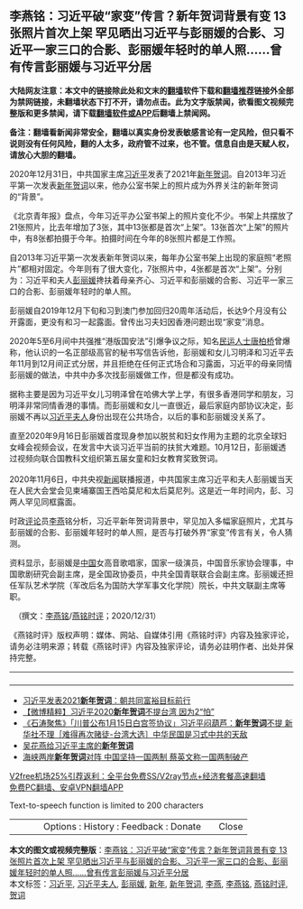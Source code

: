  <h2>李燕铭：习近平破“家变”传言？新年贺词背景有变 13张照片首次上架 罕见晒出习近平与彭丽媛的合影、习近平一家三口的合影、彭丽媛年轻时的单人照……曾有传言彭丽媛与习近平分居</h2> <p class="notice"><b>大陆网友注意：本文中的链接除此处和文末的<a href="https://github.com/bannedbook/fanqiang" >翻墙</a>软件下载和<a href="https://github.com/killgcd/justmysocks/blob/master/README.md">翻墙推荐</a>链接外全部为禁网链接，未翻墙状态下打不开，请勿点击。此为文字版禁闻，欲看图文视频完整版和更多禁闻，请下载<a href="https://github.com/bannedbook/fanqiang">翻墙软件或APP</a>后翻墙上禁闻网。</p><p>备注：翻墙看新闻非常安全，翻墙以真实身份发表敏感言论有一定风险，但只看不说则没有任何风险，翻的人太多，政府管不过来，也不管。信息自由是天赋人权，请放心大胆的翻墙。</b></p>  <div class="entry">  <p></p> <p>2020年12月31日&#65292;中共国家主席<a href="https://www.bannedbook.org/bnews/tag/%e4%b9%a0%e8%bf%91%e5%b9%b3/" class="st_tag internal_tag" rel="tag" title="标签 习近平 下的日志">习近平</a>发表了2021年<a href="https://www.bannedbook.org/bnews/tag/%E6%96%B0%E5%B9%B4/" class="st_tag internal_tag" rel="tag" title="标签 新年 下的日志">新年</a><a href="https://www.bannedbook.org/bnews/tag/%E8%B4%BA%E8%AF%8D/" class="st_tag internal_tag" rel="tag" title="标签 贺词 下的日志">贺词</a>&#12290;自2013年习近平第一次发表<a href="https://www.bannedbook.org/bnews/tag/%E6%96%B0%E5%B9%B4%E8%B4%BA%E8%AF%8D/" class="st_tag internal_tag" rel="tag" title="标签 新年贺词 下的日志">新年贺词</a>以来&#65292;他办公室书架上的照片成为外界关注的新年贺词的&#8220;背景&#8221;&#12290;</p> <p>   &#12298;北京青年报&#12299;盘点&#65292;今年习近平办公室书架上的照片变化不少&#12290;书架上共摆放了21张照片&#65292;比去年增加了3张&#65292;其中13张都是首次&#8220;上架&#8221;&#12290;13张首次&#8220;上架&#8221;的照片中&#65292;有8张都拍摄于今年&#12290;拍摄时间在今年的8张照片都是工作照&#12290;</p> <p>自2013年习近平第一次发表新年贺词以来&#65292;每年办公室书架上出现的家庭照&#8220;老照片&#8221;都相对固定&#12290;今年则有了很大变化&#65292;7张照片中&#65292;4张都是首次&#8220;上架&#8221;&#12290;分别为&#65306;习近平和夫人<a href="https://www.bannedbook.org/bnews/tag/%e5%bd%ad%e4%b8%bd%e5%aa%9b/" class="st_tag internal_tag" rel="tag" title="标签 彭丽媛 下的日志">彭丽媛</a>搀扶着母亲齐心&#12289;习近平和彭丽媛的合影&#12289;习近平一家三口的合影&#12289;彭丽媛年轻时的单人照&#12290;</p> <p>彭丽媛自2019年12月下旬和习到澳门参加回归20周年活动后&#65292;长达9个月没有公开露面&#65292;更没有和习一起露面&#12290;曾传出习夫妇因香港问题出现&#8220;家变&#8221;消息&#12290;</p>  <p>2020年5至6月间中共强推&#8220;港版国安法&#8221;引爆争议之际&#65292;知名<span class='wp_keywordlink'><a href="https://www.bannedbook.org/forum9/" title="民运人士看法轮功" target="_blank">民运人士</a></span><span class='wp_keywordlink'><a href="https://www.bannedbook.org/forum10/topic199.html" title="唐柏桥" target="_blank">唐柏桥</a></span>曾爆称&#65292;他认识的一名正部级高官的秘书写信告诉他&#65292;彭丽媛和女儿习明泽和习近平去年11月到12月间正式分居&#65292;并且拒绝在任何正式场合和习露面&#65292;习近平的母亲同情彭丽媛的做法&#65292;中共中办多次找彭丽媛做工作&#65292;但是都没有成功&#12290;</p> <p>据称主要是因为习近平女儿习明泽曾在哈佛大学上学&#65292;有很多香港同学和朋友&#65292;习明泽非常同情香港的事情&#12290;而彭丽媛和女儿一直很近&#65292;最后家庭内部协议决定&#65292;彭丽媛不再以<a href="https://www.bannedbook.org/bnews/tag/%e4%b9%a0%e8%bf%91%e5%b9%b3%e5%a4%ab%e4%ba%ba/" class="st_tag internal_tag" rel="tag" title="标签 习近平夫人 下的日志">习近平夫人</a>身份出现在公共场合&#65292;以后的事和彭丽媛没关系了&#12290;</p> <p>   直至2020年9月16日彭丽媛首度现身参加以脱贫和妇女作用为主题的北京全球妇女峰会视频会议&#65292;在发言中大谈习近平当前的扶贫大难题&#12290;10月12日&#65292;彭丽媛透过视频向联合国教科文组织第五届女童和妇女教育奖致贺词&#12290;<br />&nbsp;<br />2020年11月6日&#65292;中共央视<span class='wp_keywordlink_affiliate'><a href="https://www.bannedbook.org/" title="新闻">新闻</a></span>联播报道&#65292;中共国家主席习近平和夫人彭丽媛当天在人民大会堂会见柬埔寨国王西哈莫尼和太后莫尼列&#12290;这是近一年时间内&#65292;彭&#12289;习两人罕见同框露面&#12290;</p> <p>时政<span class='wp_keywordlink_affiliate'><a href="https://www.bannedbook.org/bnews/comments/" title="新闻评论" target="_blank">评论</a></span>员<a href="https://www.bannedbook.org/bnews/tag/%e6%9d%8e%e7%87%95/" class="st_tag internal_tag" rel="tag" title="标签 李燕 下的日志">李燕</a>铭分析&#65292;习近平新年贺词背景中&#65292;罕见加入多幅家庭照片&#65292;尤其与彭丽媛的合影&#12289;彭丽媛年轻时的单人照&#65292;是否与打破外界&#8220;家变&#8221;传言有关&#65292;令人猜测&#12290;</p> <p>资料显示&#65292;彭丽媛是<span class='wp_keywordlink_affiliate'><a href="https://www.bannedbook.org/" title="中国" target="_blank">中国</a></span>女高音歌唱家&#65292;国家一级演员&#65292;中国音乐家协会理事&#65292;中国歌剧研究会副主席&#65292;是全国政协委员&#65292;中共全国青联联合会副主席&#12290;彭丽媛还担任军队艺术学院&#65288;军改后名为国防大学军事文化学院&#65289;院长&#65292;中共文联副主席等职&#12290;&nbsp;&nbsp; </p>  <p></p> <p></p> <p></p> <p></p> <p>&nbsp; &#65288;撰文&#65306;<a href="https://www.bannedbook.org/bnews/tag/%e6%9d%8e%e7%87%95%e9%93%ad/" class="st_tag internal_tag" rel="tag" title="标签 李燕铭 下的日志">李燕铭</a>/<a href="https://www.bannedbook.org/bnews/tag/%e7%87%95%e9%93%ad%e6%97%b6%e8%af%84/" class="st_tag internal_tag" rel="tag" title="标签 燕铭时评 下的日志">燕铭时评</a>&#65307;2020/12/31&#65289;</p>  <p>&#12298;燕铭时评&#12299;版权声明&#65306;媒体&#12289;网站&#12289;自媒体引用&#12298;燕铭时评&#12299;内容及独家评论&#65292;请务必注明来源&#65307;转载&#12298;燕铭时评&#12299;内容及独家评论&#65292;请务必註明作者&#12289;出处并保持完整&#12290;</p> <p>  </p> <p> <p> </p> <table cellspacing="1" id="SL_tables"> <tbody> <tr> <td align="right" class="SL_td" width="10%"></td> <td align="left" class="SL_td" width="20%"></td> <td align="center" class="SL_td" width="3"> </td> <td align="left" class="SL_td" width="20%"></td> <td align="center" class="SL_td" width="8%"> </td> <td align="center" class="SL_td" width="8%"> </td> <td align="center" class="SL_td" width="8%"> </p> </td> <td align="center" class="SL_td" width="8%"> </td> <td align="right" class="SL_td" width="15%"> </td> </tr> </tbody> </table> </p>  <ul class='op-related-articles' title='相关阅读'> <li><a href='https://www.bannedbook.org/bnews/baitai/20201231/1458633.html' target='_blank'>习近平发表2021<b>新年贺词</b>：朝共同富裕目标前行</a></li> <li><a href='https://www.bannedbook.org/bnews/comments/20200102/1252013.html' target='_blank'>【微博精粹】习近平2020<b>新年贺词</b>不提台湾 因为2“怕”</a></li> <li><a href='https://www.bannedbook.org/bnews/bannedvideo/20200102/1251947.html' target='_blank'>《石涛聚焦》「川普公布1月15日白宫签协议」习近平闷葫芦：<b>新年贺词</b>不提 新华社不理［难得再次赌徒-台湾大选］中华民国是习式中共的天敌 </a></li> <li><a href='https://www.bannedbook.org/bnews/baitai/20200102/1251844.html' target='_blank'>吴花燕给习近平主席的<b>新年贺词</b></a></li> <li><a href='https://www.bannedbook.org/bnews/headline/20200101/1251668.html' target='_blank'>海峡两岸<b>新年贺词</b>对阵 中国坚持一国两制 蔡英文称一国两制破产</a></li> </ul> <p class="texttj"> <a href="https://github.com/bannedbook/fanqiang/wiki/V2ray%E6%9C%BA%E5%9C%BA" target="_blank">V2free机场25%引荐返利：全平台免费SS/V2ray节点+经济套餐高速翻墙</a><br/> <a href="https://github.com/bannedbook/fanqiang/wiki/%E7%A6%81%E9%97%BB%E7%BD%91%E5%AE%89%E5%8D%93%E7%BF%BB%E5%A2%99%E6%96%B0%E9%97%BBAPP" target="_blank">免费PC翻墙、安卓VPN翻墙APP</a></p><p>Text-to-speech function is limited to 200 characters</p> <table id="SL_tbl_opt" style="width: 100%px;"> <tbody> <tr> <td align="center" class="SL_td" width="5%"></td> <td align="left" class="SL_td" width="5%"> </td> <td align="center" class="SL_td" width="70%">Options : History : Feedback : Donate</td> <td align="right" class="SL_td" width="15%">Close</td> </tr> </tbody> </table> </p><a name='sharetosocial'></a>       <div><b>本文的图文或视频完整版</b>：<a href='https://www.bannedbook.org/bnews/comments/20201231/1458693.html'>李燕铭：习近平破“家变”传言？新年贺词背景有变 13张照片首次上架 罕见晒出习近平与彭丽媛的合影、习近平一家三口的合影、彭丽媛年轻时的单人照……曾有传言彭丽媛与习近平分居</a></div>  </div><!--END ENTRY--> <div class="postfooter"> <div>本文标签：<a href="https://www.bannedbook.org/bnews/tag/%e4%b9%a0%e8%bf%91%e5%b9%b3/" rel="tag">习近平</a>, <a href="https://www.bannedbook.org/bnews/tag/%e4%b9%a0%e8%bf%91%e5%b9%b3%e5%a4%ab%e4%ba%ba/" rel="tag">习近平夫人</a>, <a href="https://www.bannedbook.org/bnews/tag/%e5%bd%ad%e4%b8%bd%e5%aa%9b/" rel="tag">彭丽媛</a>, <a href="https://www.bannedbook.org/bnews/tag/%E6%96%B0%E5%B9%B4/" rel="tag">新年</a>, <a href="https://www.bannedbook.org/bnews/tag/%E6%96%B0%E5%B9%B4%E8%B4%BA%E8%AF%8D/" rel="tag">新年贺词</a>, <a href="https://www.bannedbook.org/bnews/tag/%e6%9d%8e%e7%87%95/" rel="tag">李燕</a>, <a href="https://www.bannedbook.org/bnews/tag/%e6%9d%8e%e7%87%95%e9%93%ad/" rel="tag">李燕铭</a>, <a href="https://www.bannedbook.org/bnews/tag/%e7%87%95%e9%93%ad%e6%97%b6%e8%af%84/" rel="tag">燕铭时评</a>, <a href="https://www.bannedbook.org/bnews/tag/%E8%B4%BA%E8%AF%8D/" rel="tag">贺词</a></div>  </div><!--END POSTFOOTER--> 